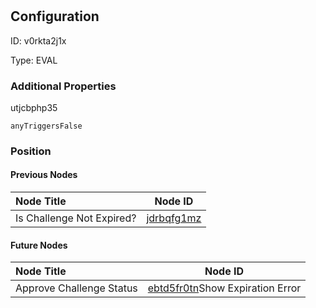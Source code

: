 # <nil>
## Configuration
ID:  v0rkta2j1x

Type: EVAL 







### Additional Properties
utjcbphp35
```string 
anyTriggersFalse
```





### Position

#### Previous Nodes
| Node Title | Node ID |
| :------------- | ------------ |
| Is Challenge Not Expired? | [jdrbqfg1mz](./jdrbqfg1mz.md) | 
 
 #### Future Nodes
| Node Title | Node ID |
| :------------- | ------------ |
| Approve Challenge Status |[ebtd5fr0tn](./ebtd5fr0tn.md)Show Expiration Error |[utjcbphp35](./utjcbphp35.md) | 